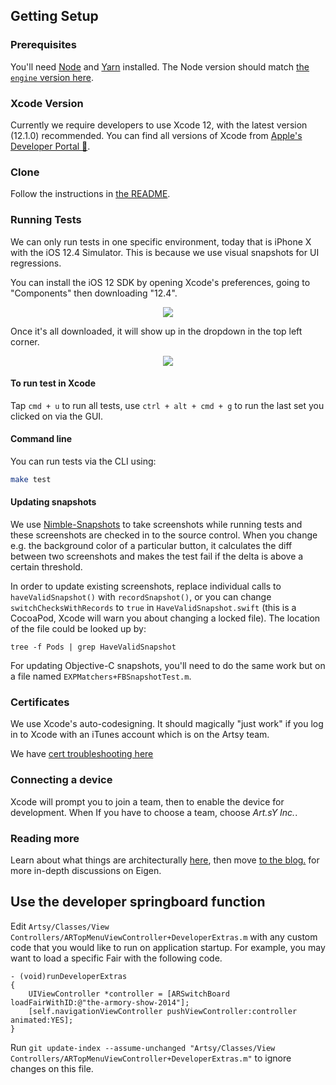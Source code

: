 ## Getting Setup

### Prerequisites

You'll need [Node](https://nodejs.org/en/) and [Yarn](https://yarnpkg.com/en/) installed. The Node version should match [the `engine` version here](https://github.com/artsy/eigen/blob/master/package.json).

### Xcode Version

Currently we require developers to use Xcode 12, with the latest version (12.1.0) recommended. You can find all versions of Xcode from [Apple's Developer Portal 🔐](http://developer.apple.com/download/more/).

### Clone

Follow the instructions in [the README](https://github.com/artsy/eigen).

### Running Tests

We can only run tests in one specific environment, today that is iPhone X with the iOS 12.4 Simulator. This is because we use visual snapshots for UI regressions.

You can install the iOS 12 SDK by opening Xcode's preferences, going to "Components" then downloading "12.4".

<p align="center">
  <img src="screenshots/install-ios-12.png" />
</p>

Once it's all downloaded, it will show up in the dropdown in the top left corner.

<p align="center">
  <img src="screenshots/simulator-window.png" />
</p>

#### To run test in Xcode

Tap `cmd + u` to run all tests, use `ctrl + alt + cmd + g` to run the last set you clicked on via the GUI.

#### Command line

You can run tests via the CLI using:

```sh
make test
```

#### Updating snapshots

We use [Nimble-Snapshots](https://github.com/ashfurrow/Nimble-Snapshots) to take screenshots while running tests and
these screenshots are checked in to the source control. When you change e.g. the background color of a particular
button, it calculates the diff between two screenshots and makes the test fail if the delta is above a certain
threshold.

In order to update existing screenshots, replace individual calls to `haveValidSnapshot()` with `recordSnapshot()`,
or you can change `switchChecksWithRecords` to `true` in `HaveValidSnapshot.swift` (this is a CocoaPod, Xcode will
warn you about changing a locked file). The location of the file could be looked up by:

```
tree -f Pods | grep HaveValidSnapshot
```

For updating Objective-C snapshots, you'll need to do the same work but on a file named `EXPMatchers+FBSnapshotTest.m`.

### Certificates

We use Xcode's auto-codesigning. It should magically "just work" if you log in to Xcode with an iTunes account
which is on the Artsy team.

We have [cert troubleshooting here](https://github.com/artsy/eigen/blob/master/docs/certs.md)

### Connecting a device

Xcode will prompt you to join a team, then to enable the device for development. When If you have to choose a team, choose _Art.sY Inc._.

### Reading more

Learn about what things are architecturally [here](https://github.com/artsy/eigen/blob/master/docs/overview.md), then move [to the blog.](http://artsy.github.io/blog/categories/eigen/) for more in-depth discussions on Eigen.

## Use the developer springboard function

Edit `Artsy/Classes/View Controllers/ARTopMenuViewController+DeveloperExtras.m` with any custom code that you would like to run on application startup. For example, you may want to load a specific Fair with the following code.

```objc
- (void)runDeveloperExtras
{
    UIViewController *controller = [ARSwitchBoard loadFairWithID:@"the-armory-show-2014"];
    [self.navigationViewController pushViewController:controller animated:YES];
}
```

Run `git update-index --assume-unchanged "Artsy/Classes/View Controllers/ARTopMenuViewController+DeveloperExtras.m"` to ignore changes on this file.
